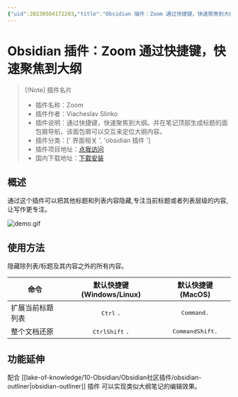 ```yaml
---
{"uid":20230504172203,"title":"Obsidian 插件：Zoom 通过快捷键，快速聚焦到大纲","tags":["Obsidian","插件","效率","大纲"],"description":"obsidian-zoom 通过快捷键，快速聚焦到大纲。并在笔记顶部生成标题的面包屑导航，该面包屑可以交互来定位大纲内容。","author":"cuman","type":"other","draft":false,"editable":false,"modified":20230603015100,"dg-publish":true,"permalink":"/lake-of-knowledge/10-obsidian/obsidian/obsidian-zoom/","dgPassFrontmatter":true}
---
```



# Obsidian 插件：Zoom 通过快捷键，快速聚焦到大纲

> [!Note] 插件名片
> - 插件名称：Zoom
> - 插件作者：Viacheslav Slinko
> - 插件说明：通过快捷键，快速聚焦到大纲。并在笔记顶部生成标题的面包屑导航，该面包屑可以交互来定位大纲内容。
> - 插件分类：[' 界面相关 ', 'obsidian 插件 ']
> - 插件项目地址：[点我访问](https://github.com/vslinko/obsidian-zoom)
> - 国内下载地址：[下载安装](https://pkmer.cn/products/plugin/pluginMarket/?obsidian-zoom)

## 概述

通过这个插件可以把其他标题和列表内容隐藏,专注当前标题或者列表层级的内容,让写作更专注。

![demo.gif](https://cdn.pkmer.cn/images/202305041724055.gif!pkmer)

## 使用方法

隐藏除列表/标题及其内容之外的所有内容。

 | 命令         |           默认快捷键 (Windows/Linux)           |                默认快捷键 (MacOS)                |
 | ------------ |:--------------------------------------------:|:----------------------------------------------:|
 | 扩展当前标题列表       |         <kbd>Ctrl</kbd> <kbd>.</kbd>         |              <kbd>Command</kbd><kbd>.</kbd>   |
 | 整个文档还原 | <kbd>Ctrl</kbd><kbd>Shift</kbd> <kbd>.</kbd> | <kbd>Command</kbd><kbd>Shift</kbd><kbd>.</kbd> |

## 功能延伸

配合 [[lake-of-knowledge/10-Obsidian/Obsidian社区插件/obsidian-outliner\|obsidian-outliner]] 插件 可以实现类似大纲笔记的编辑效果。
